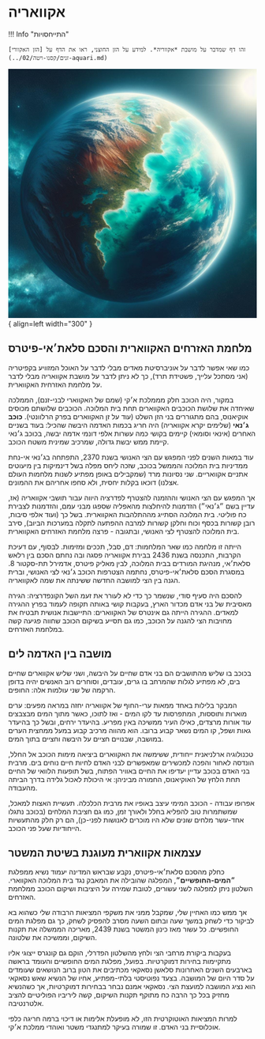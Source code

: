 # אקוואריה

!!! Info "התייחסויות"

    זהו דף שמדבר על מושבת *אקווריה*. למידע על הזן החוצני, ראו את הדף על [הזן האקוורי](../זנים/קסנו-ויטה/02-aquari.md)

![aquaria](./assets/aquria.jpg){ align=left width="300" }

## מלחמת האזרחים האקווארית והסכם סלאת׳אי-פיטרס

כמו שאי אפשר לדבר על אוניברסיטת מאדים מבלי לדבר על האוכל המזוויע בקפיטריה (אני מסתכל עלייך, פשטידת תרד), כך לא
ניתן לדבר על מושבת אקוואריה מבלי לדבר על מלחמת האזרחית האקווארית.

במקור, היה הכוכב חלק מממלכת א׳קי (שמם של האקווארי לבני-זנם), הממלכה שאיחדה את שלושת הכוכבים האקווארים תחת
בית המלוכה. הכוכבים שלושתם מכוסים אוקיאנוס, בהם מתגוררים בני הזן השלט (עוד על זן האקווארים בפרק הרלוונטי). **כוכב
ג׳נאי** (שלימים יקרא אקוואריה) היה חריג בכמות האדמה היבשה שהכיל: בעוד בשניים האחרים (אינאי וסומאי) קיימים בקושי כמה
עשרות אלפי דונמי אדמה יבשה, בכוכב ג׳נאי קיימת ממש יבשת גדולה, שמרכיב שמינית משטח הכוכב.

עוד במאות השנים לפני המפגש עם הצי האנושי בשנת 2370, התפתחה בג׳נאי אי-נחת ממדיניות בית המלוכה והממשל בכוכב, שזכה
ליחס מפלה בשל דינמיקות בין מיעוטים אתניים אקוואריים. שני נסיונות מרד (שמקבילים באופן מפתיע לשנות מלחמות העולם אצלנו)
דוכאו בקלות יחסית, ולא סחפו אחריהם את ההמונים.

אך המפגש עם הצי האנושי וההזמנה להצטרף לפדרציה היווה עבור תושבי אקוואריה (אז, עדיין בשם ״ג׳נאי״) הזדמנות להיחלצות
מהאפליה שספגו מבני עמם, והזדמנות לצבירת כח פוליטי. בית המלוכה הסתייג מההתלהבות האקווארית. בשל כך (ועוד אלפי סיבות,
רובן קשורות בכסף וכוח וחלקן קשורות למרבה ההפתעה לתקלה במערכות הביוב), סירב בית המלוכה להצטרף לצי האנושי, ובתגובה -
פרצה מלחמת האזרחים האקווארית.

הייתה זו מלחמה כמו שאר המלחמות: דם, סבל, תככים ומזימות. לבסוף, עם דעיכת הקרבות, התכנסה בשנת 2436 בבירת אקוואריה
פסגה ובה נחתם הסכם בין רלאש סלאת׳אי, מנהיגת המורדים בבית המלוכה, לבין מאליק פיטרס, אדמירל תת-סקטור 8. במסגרת
הסכם סלאת׳אי-פיטרס, נחתמה הצטרפות הכוכב ג׳נאי לצי האנושי, וברית הגנה בין הצי למושבה החדשה ששינתה את שמה
לאקוואריה.

להסכם היה סעיף סודי, שנשמר כך כדי לא לעורר את זעמ השל הקונפדרציה: הגירה מאסיבית של בני אדם מכדור הארץ, בעקבות
קושי באותה תקופה לעמוד בפרץ ההגירה למאדים. ההגירה הייתה גם אינטרס של האקווארים: התיישבות אנושית תבטיח את
מחויבות הצי להגנה על הכוכב, כמו גם תסייע בשיקום הכוכב שחווה פגיעה קשה במלחמת האזרחים.

## מושבה בין האדמה לים

בכוכב בו שליש מהתושבים הם בני אדם שחיים על היבשה, ושני שליש אקווארים שחיים בים, לא מפתיע לגלות שהמרחב בו גרים,
עובדים, וסוחרים רוב האנשים יהיה בדופן הרקמה של שני עולמות אלה: החופים.

המבקר בלילות באחד ממאות ערי-החוף של אקוואריה יחזה במראה מפעים: ערים מוארות ותוססות, המתפרסות עד לקו המים -
ואז לתוכו, כאשר מתוך המים מבצבצים עוד אורות מרצדים, כאילו העיר ממשיכה באין מפריע. בהיעדר ירחים, ובשל כך בהיעדר גאות
ושפל, קו המים נשאר קבוע ברובו. הוא מהווה מרכיב קבוע במעל ממחצית הערים במושבה, שבנויים חציים על היבשה וחציים בתוך המים.

טכנולוגיה ארלניאנית ייחודית, ששימשה את האקווארים ביציאה מימות הכוכב אל החלל, הונדסה לאחור והפכה למכשירים שמאפשרים
לבני האדם לחיות חיים נוחים בים. מרבית בני האדם בכוכב עדיין יעדיפו את החיים באוויר הפתוח, בשל תופעות הלוואי של החיים תחת
הלחץ של האוקיאנוס, החמורה מביניהן: אי היכולת לאכול גלידה בדרך הביתה מהעבודה.

אפרופו עבודה - הכוכב המימי עיצב באופיו את מרבית הכלכלה. תעשיית האצות למאכל, שמשתמרות טוב להפליא בחלל ולאורך זמן,
כמו גם חציבת המלחים (בכוכב נתגלו אחד-עשר מלחים שונים שלא היו מוכרים לאנושות לפני-כן), הם רק חלק מהתעשיות הייחודיות
שעל פני הכוכב.

## עצמאות אקווארית מעוגנת בשיטת המשטר

כחלק מהסכם סלאת׳אי-פיטרס, נקבע שבראש המדינה יעמוד נשיא ממפלגת **״המים-החופשיים״**, המפלגה שהובילה את המאבק נגד בית
המלוכה האקווארי. השלטון ניתן למפלגה לשני עשורים, לטובת שמירה על היציבות ושיקום הכוכב ממלחמת האזרחים.

אך ממש כמו האחיין שלי, שמקבל ממני את משקפי המציאות הרבודה שלי כשהוא בא לביקור כדי לשחק במשך שעה ובתום השעה
מסרב להפסיק לשחק, כך גם מפלגת המים החופשיים. כל עשור מאז כינון המשטר בשנת 2439, מאריכה הממשלה את תקנות השיקום,
וממשיכה את שלטונה.

בעקבות ביקורת מרחבי הצי ולחץ מהשלטון הפדרלי, הוקם גם קונגרס ייצוגי אליו מתקיימות בחירות דמוקרטיות. בפועל, מפלגת המים
החופשיים והעומד בראשה בארבעים השנים האחרונות סלאשן נסאקאי מכתיבים את הטון ברוב הנושאים שעומדים על סדר היום של
המושבה. בצעד נפוטיסטי בלתי-מפתיע, אחיו של הנשיא שאש נסאקאי הוא נציג המושבה למועצת הצי. נסאקאי אמנם נבחר בבחירות
דמוקרטיות, אך כשהנשיא מחזיק בכל כך הרבה כח מתוקף תקנות השיקום, קשה ליריביו הפוליטיים להציב אלטרנטיבה.

למרות המציאות האוטוקרטית הזו, לא מופעלת אלימות או דיכוי ברמה חריגה כלפי אוכלוסיית בני האדם. זו שמורה בעיקר למתנגדי
משטר ואוהדי ממלכת א׳קי.
